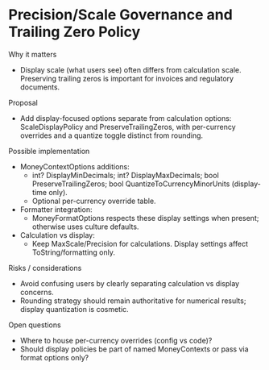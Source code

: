 # Precision/Scale Governance and Trailing Zero Policy

Why it matters
- Display scale (what users see) often differs from calculation scale. Preserving trailing zeros is important for invoices and regulatory documents.

Proposal
- Add display-focused options separate from calculation options: ScaleDisplayPolicy and PreserveTrailingZeros, with per-currency overrides and a quantize toggle distinct from rounding.

Possible implementation
- MoneyContextOptions additions:
  - int? DisplayMinDecimals; int? DisplayMaxDecimals; bool PreserveTrailingZeros; bool QuantizeToCurrencyMinorUnits (display-time only).
  - Optional per-currency override table.
- Formatter integration:
  - MoneyFormatOptions respects these display settings when present; otherwise uses culture defaults.
- Calculation vs display:
  - Keep MaxScale/Precision for calculations. Display settings affect ToString/formatting only.

Risks / considerations
- Avoid confusing users by clearly separating calculation vs display concerns.
- Rounding strategy should remain authoritative for numerical results; display quantization is cosmetic.

Open questions
- Where to house per-currency overrides (config vs code)?
- Should display policies be part of named MoneyContexts or pass via format options only?
